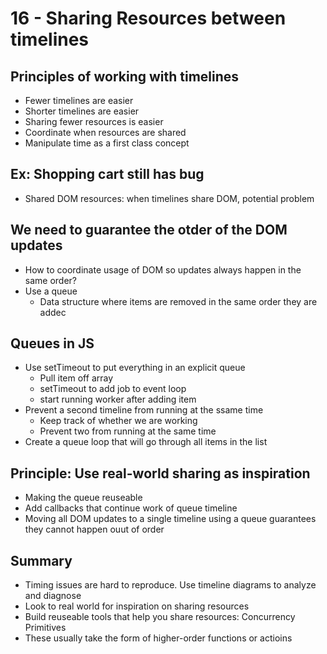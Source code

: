 # 16 - Sharing Resources between timelines

## Principles of working with timelines

- Fewer timelines are easier
- Shorter timelines are easier
- Sharing fewer resources is easier
- Coordinate when resources are shared
- Manipulate time as a first class concept

## Ex: Shopping cart still has bug

- Shared DOM resources: when timelines share DOM, potential problem

## We need to guarantee the otder of the DOM updates

- How to coordinate usage of DOM so updates always happen in the same order?
- Use a queue
  - Data structure where items are removed in the same order they are addec

## Queues in JS

- Use setTimeout to put everything in an explicit queue
  - Pull item off array
  - setTimeout to add job to event loop
  - start running worker after adding item
- Prevent a second timeline from running at the ssame time
  - Keep track of whether we are working
  - Prevent two from running at the same time
- Create a queue loop that will go through all items in the list

## Principle: Use real-world sharing as inspiration

- Making the queue reuseable
- Add callbacks that continue work of queue timeline
- Moving all DOM updates to a single timeline using a queue guarantees they cannot happen ouut of order

## Summary

- Timing issues are hard to reproduce. Use timeline diagrams to analyze and diagnose
- Look to real world for inspiration on sharing resources
- Build reuseable tools that help you share resources: Concurrency Primitives
- These usually take the form of higher-order functions or actioins
